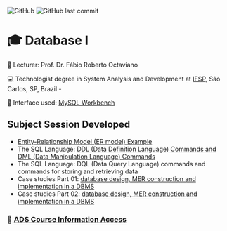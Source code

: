 ![GitHub](https://img.shields.io/github/license/souzafcharles/Database-I)
![GitHub last commit](https://img.shields.io/github/last-commit/souzafcharles/Database-I)


# :mortar_board: Database I 

:triangular_flag_on_post: Lecturer: Prof. Dr. Fábio Roberto Octaviano

:computer: Technologist degree in System Analysis and Development at [IFSP](https://www.ifsp.edu.br/), São Carlos, SP, Brazil -

:dolphin: Interface used: [MySQL Workbench](https://www.mysql.com/products/workbench/)


## Subject Session Developed

- [Entity-Relationship Model (ER model) Example](https://github.com/souzafcharles/Database-I/tree/master/Entity_Relationship_Model_Example)
- The SQL Language: [DDL (Data Definition Language) Commands and DML (Data Manipulation Language) Commands](https://github.com/souzafcharles/Database-I/tree/master/DDL_DML_Examples)
- The SQL Language: DQL (Data Query Language) commands and commands for storing and retrieving data
- Case studies Part 01: [database design, MER construction and implementation in a DBMS](https://github.com/souzafcharles/Database-I/tree/master/Subjectwork_Part_01)
- Case studies Part 02: [database design, MER construction and implementation in a DBMS](https://github.com/souzafcharles/Database-I/tree/master/Subjectwork_Part_02)


### :link: [ADS Course Information Access](https://scl.ifsp.edu.br/index.php/cursos.html?id=116:ads&catid=61)
